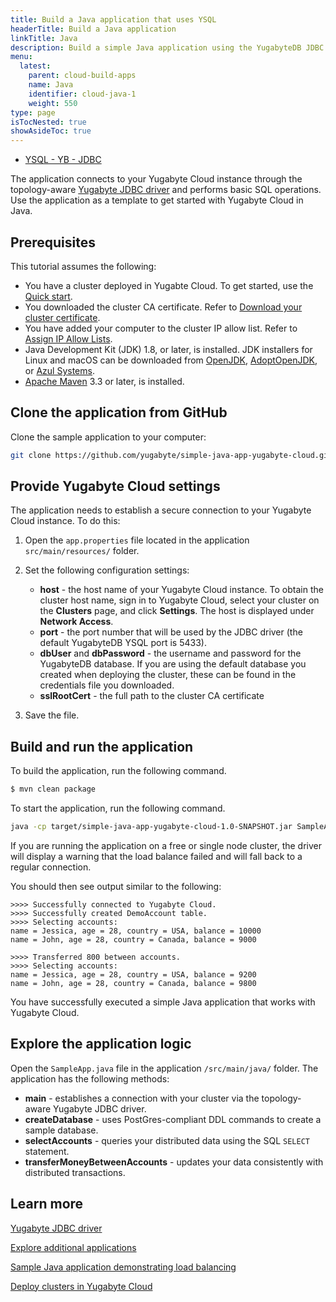 ```yaml
---
title: Build a Java application that uses YSQL
headerTitle: Build a Java application
linkTitle: Java
description: Build a simple Java application using the YugabyteDB JDBC Driver and using the YSQL API to connect to and interact with a Yugabyte Cloud cluster.
menu:
  latest:
    parent: cloud-build-apps
    name: Java
    identifier: cloud-java-1
    weight: 550
type: page
isTocNested: true
showAsideToc: true
---
```


<ul class="nav nav-tabs-alt nav-tabs-yb">
  <li >
    <a href="../ysql-yb-jdbc/" class="nav-link">
      <i class="icon-postgres" aria-hidden="true"></i>
      YSQL - YB - JDBC
    </a>
  </li>
</ul>

The application connects to your Yugabyte Cloud instance through the topology-aware [Yugabyte JDBC driver](../../../../../integrations/jdbc-driver/) and performs basic SQL operations. Use the application as a template to get started with Yugabyte Cloud in Java.

## Prerequisites

This tutorial assumes the following:

- You have a cluster deployed in Yugabte Cloud. To get started, use the [Quick start](../../../).
- You downloaded the cluster CA certificate. Refer to [Download your cluster certificate](../../../../cloud-secure-clusters/cloud-authentication/#download-your-cluster-certificate).
- You have added your computer to the cluster IP allow list. Refer to [Assign IP Allow Lists](../../../../cloud-secure-clusters/add-connections/).
- Java Development Kit (JDK) 1.8, or later, is installed. JDK installers for Linux and macOS can be downloaded from [OpenJDK](http://jdk.java.net/), [AdoptOpenJDK](https://adoptopenjdk.net/), or [Azul Systems](https://www.azul.com/downloads/zulu-community/).
- [Apache Maven](https://maven.apache.org/index.html) 3.3 or later, is installed.

## Clone the application from GitHub

Clone the sample application to your computer:

```sh
git clone https://github.com/yugabyte/simple-java-app-yugabyte-cloud.git && cd simple-java-app-yugabyte-cloud
```

## Provide Yugabyte Cloud settings

The application needs to establish a secure connection to your Yugabyte Cloud instance. To do this:

1. Open the `app.properties` file located in the application `src/main/resources/` folder.

2. Set the following configuration settings:

    - **host** - the host name of your Yugabyte Cloud instance. To obtain the cluster host name, sign in to Yugabyte Cloud, select your cluster on the **Clusters** page, and click **Settings**. The host is displayed under **Network Access**.
    - **port** - the port number that will be used by the JDBC driver (the default YugabyteDB YSQL port is 5433).
    - **dbUser** and **dbPassword** - the username and password for the YugabyteDB database. If you are using the default database you created when deploying the cluster, these can be found in the credentials file you downloaded.
    - **sslRootCert** - the full path to the cluster CA certificate

3. Save the file.

## Build and run the application

To build the application, run the following command.

```sh
$ mvn clean package
```

To start the application, run the following command.

```sh
java -cp target/simple-java-app-yugabyte-cloud-1.0-SNAPSHOT.jar SampleApp
```

If you are running the application on a free or single node cluster, the driver will display a warning that the load balance failed and will fall back to a regular connection.

You should then see output similar to the following:

```output
>>>> Successfully connected to Yugabyte Cloud.
>>>> Successfully created DemoAccount table.
>>>> Selecting accounts:
name = Jessica, age = 28, country = USA, balance = 10000
name = John, age = 28, country = Canada, balance = 9000

>>>> Transferred 800 between accounts.
>>>> Selecting accounts:
name = Jessica, age = 28, country = USA, balance = 9200
name = John, age = 28, country = Canada, balance = 9800
```

You have successfully executed a simple Java application that works with Yugabyte Cloud.

## Explore the application logic

Open the `SampleApp.java` file in the application `/src/main/java/` folder. The application has the following methods:

- **main** - establishes a connection with your cluster via the topology-aware Yugabyte JDBC driver.
- **createDatabase** - uses PostGres-compliant DDL commands to create a sample database.
- **selectAccounts** - queries your distributed data using the SQL `SELECT` statement.
- **transferMoneyBetweenAccounts** - updates your data consistently with distributed transactions.

## Learn more

[Yugabyte JDBC driver](../../../../../integrations/jdbc-driver/)

[Explore additional applications](../../../../cloud-develop)

[Sample Java application demonstrating load balancing](../../../../../quick-start/build-apps/java/ysql-yb-jdbc/)

[Deploy clusters in Yugabyte Cloud](../../../../cloud-basics)
